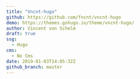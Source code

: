 ```yaml
---
title: "Vncnt-hugo"
github: https://github.com/fncnt/vncnt-hugo
demo: https://themes.gohugo.io/theme/vncnt-hugo/
author: Vincent von Schelm
draft: true
ssg:
  - Hugo
cms:
  - No Cms
date: 2019-01-03T14:05:32Z
github_branch: master
---
```

